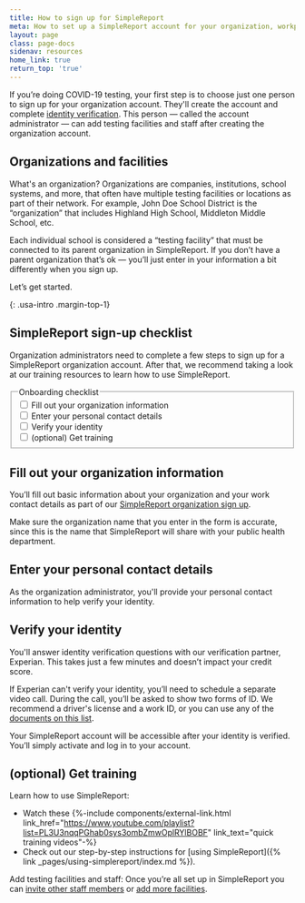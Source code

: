 ```yaml
---
title: How to sign up for SimpleReport
meta: How to set up a SimpleReport account for your organization, workplace, or company.
layout: page
class: page-docs
sidenav: resources
home_link: true
return_top: 'true'
---
```


If you’re doing COVID-19 testing, your first step is to choose just one person to sign up for your organization account. They'll create the account and complete [identity verification](#verify-your-identity). This person —  called the account administrator — can add testing facilities and staff after creating the organization account.

## Organizations and facilities

What's an organization? Organizations are companies, institutions, school systems, and more, that often have multiple testing facilities or locations as part of their network. For example, John Doe School District is the “organization” that includes Highland High School, Middleton Middle School, etc. 

Each individual school is considered a “testing facility” that must be connected to its parent organization in SimpleReport. If you don’t have a parent organization that’s ok —  you’ll just enter in your information a bit differently when you sign up.

Let’s get started.

{: .usa-intro .margin-top-1}

## SimpleReport sign-up checklist
Organization administrators need to complete a few steps to sign up for a SimpleReport organization account. After that, we recommend taking a look at our training resources to learn how to use SimpleReport.

<fieldset class="usa-fieldset">
  <legend class="usa-legend usa-sr-only">Onboarding checklist</legend>
  <div class="usa-checkbox">
    <input class="usa-checkbox__input" id="access" type="checkbox" name="access" value="access">
    <label class="usa-checkbox__label" for="access">Fill out your organization information</label>
  </div>
  <div class="usa-checkbox">
    <input class="usa-checkbox__input" id="access" type="checkbox" name="access" value="access">
    <label class="usa-checkbox__label" for="access">Enter your personal contact details</label>
  </div>
  <div class="usa-checkbox">
    <input class="usa-checkbox__input" id="identity" type="checkbox" name="identity" value="identity">
    <label class="usa-checkbox__label" for="identity">Verify your identity</label>
  </div>
  <div class="usa-checkbox">
    <input class="usa-checkbox__input" id="training" type="checkbox" name="training" value="training">
    <label class="usa-checkbox__label" for="training">(optional) Get training</label>
  </div>
</fieldset>

## Fill out your organization information
You’ll fill out basic information about your organization and your work contact details as part of our [SimpleReport organization sign up](/app/sign-up).

Make sure the organization name that you enter in the form is accurate, since this is the name that SimpleReport will share with your public health department.

## Enter your personal contact details
As the organization administrator, you'll provide your personal contact information to help verify your identity.

## Verify your identity
You'll answer identity verification questions with our verification partner, Experian. This takes just a few minutes and doesn’t impact your credit score. 

If Experian can't verify your identity, you’ll need to schedule a separate video call. During the call, you’ll be asked to show two forms of ID. We recommend a driver's license and a work ID, or you can use any of the [documents on this list](https://www.uscis.gov/i-9-central/form-i-9-resources/handbook-for-employers-m-274/120-acceptable-documents-for-verifying-employment-authorization-and-identity).

Your SimpleReport account will be accessible after your identity is verified. You’ll simply activate and log in to your account.

## (optional) Get training
Learn how to use SimpleReport:
- Watch these {%-include components/external-link.html link_href="https://www.youtube.com/playlist?list=PL3U3nqqPGhab0sys3ombZmwOplRYlBOBF" link_text="quick training videos"-%}
- Check out our step-by-step instructions for [using SimpleReport]({% link _pages/using-simplereport/index.md %}).

<div class="usa-alert usa-alert--info">
  <div class="usa-alert__body">
    <p class="usa-alert__text"> Add testing facilities and staff: Once you’re all set up in SimpleReport you can <a href="https://www.simplereport.gov/using-simplereport/manage-users/invite-new-users/">invite other staff members</a> or <a href="https://www.simplereport.gov/using-simplereport/manage-facility-info/add-a-facility/">add more facilities</a>.</p>
  </div>
</div>
